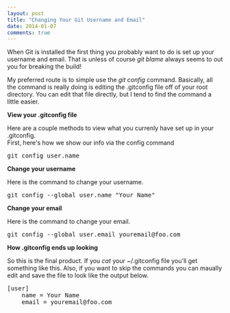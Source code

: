 ```yaml
---
layout: post
title: "Changing Your Git Username and Email"
date: 2014-01-07
comments: true
---
```

<p>When Git is installed the first thing you probably want to do is set up your username and email. That is unless of course&nbsp;<em>git blame</em>&nbsp;always seems to out you for breaking the build!&nbsp;</p>
<p>My preferred route is to simple use the <em>git config&nbsp;</em>command. Basically, all the command is really doing is editing the .gitconfig file off of your root directory. You can edit that file directly, but I tend to find the command a little easier.&nbsp;</p>

<!--more--> 

<p><strong>View your .gitconfig file</strong></p>
<p>Here are a couple methods to view what you currenly have set up in&nbsp;your .gitconfig.&nbsp;<br />First, here's how we show our info via&nbsp;the config command</p>
<pre>git config user.name&nbsp;</pre>
<p><strong>Change your username</strong></p>
<p>Here is the command to change your username.</p>
<pre>git config --global user.name "Your Name"</pre>
<p><strong>Change your email</strong></p>
<p>Here is the command to change your email.</p>
<pre>git config --global user.email youremail@foo.com</pre>
<p><strong>How .gitconfig ends up looking</strong></p>
<p>So this is the final product. If you&nbsp;<em>cat</em> your ~/.gitconfig file you'll get something like this. Also, if you want to skip the commands you can maually edit and save the file to look like the output below.</p>
<pre>[user]<br />    name = Your Name<br />    email = youremail@foo.com</pre>
<p></p>